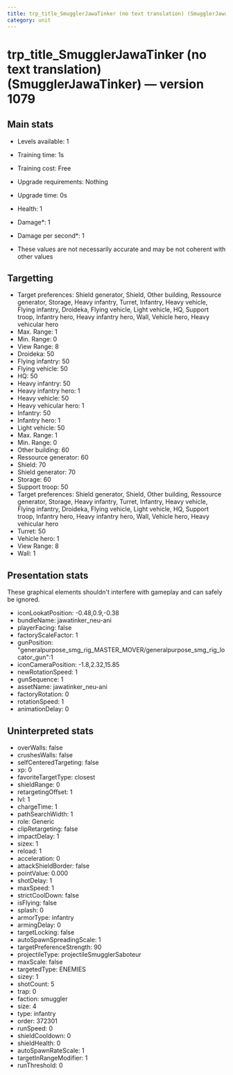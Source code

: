 ```yaml
---
title: trp_title_SmugglerJawaTinker (no text translation) (SmugglerJawaTinker)
category: unit
---
```


# trp_title_SmugglerJawaTinker (no text translation) (SmugglerJawaTinker) — version 1079

## Main stats

  * Levels available: 1
  * Training time: 1s
  * Training cost: Free
  * Upgrade requirements: Nothing
  * Upgrade time: 0s
  * Health: 1
  * Damage*: 1
  * Damage per second*: 1

* These values are not necessarily accurate and may be not coherent with other values

## Targetting

  * Target preferences: Shield generator, Shield, Other building, Ressource generator, Storage, Heavy infantry, Turret, Infantry, Heavy vehicle, Flying infantry, Droideka, Flying vehicle, Light vehicle, HQ, Support troop, Infantry hero, Heavy infantry hero, Wall, Vehicle hero, Heavy vehicular hero
  * Max. Range: 1
  * Min. Range: 0
  * View Range: 8
  * Droideka: 50
  * Flying infantry: 50
  * Flying vehicle: 50
  * HQ: 50
  * Heavy infantry: 50
  * Heavy infantry hero: 1
  * Heavy vehicle: 50
  * Heavy vehicular hero: 1
  * Infantry: 50
  * Infantry hero: 1
  * Light vehicle: 50
  * Max. Range: 1
  * Min. Range: 0
  * Other building: 60
  * Ressource generator: 60
  * Shield: 70
  * Shield generator: 70
  * Storage: 60
  * Support troop: 50
  * Target preferences: Shield generator, Shield, Other building, Ressource generator, Storage, Heavy infantry, Turret, Infantry, Heavy vehicle, Flying infantry, Droideka, Flying vehicle, Light vehicle, HQ, Support troop, Infantry hero, Heavy infantry hero, Wall, Vehicle hero, Heavy vehicular hero
  * Turret: 50
  * Vehicle hero: 1
  * View Range: 8
  * Wall: 1

## Presentation stats

These graphical elements shouldn't interfere with gameplay and can safely be ignored.

  * iconLookatPosition: -0.48,0.9,-0.38
  * bundleName: jawatinker_neu-ani
  * playerFacing: false
  * factoryScaleFactor: 1
  * gunPosition: "generalpurpose_smg_rig_MASTER_MOVER/generalpurpose_smg_rig_locator_gun":1
  * iconCameraPosition: -1.8,2.32,15.85
  * newRotationSpeed: 1
  * gunSequence: 1
  * assetName: jawatinker_neu-ani
  * factoryRotation: 0
  * rotationSpeed: 1
  * animationDelay: 0

## Uninterpreted stats

  * overWalls: false
  * crushesWalls: false
  * selfCenteredTargeting: false
  * xp: 0
  * favoriteTargetType: closest
  * shieldRange: 0
  * retargetingOffset: 1
  * lvl: 1
  * chargeTime: 1
  * pathSearchWidth: 1
  * role: Generic
  * clipRetargeting: false
  * impactDelay: 1
  * sizex: 1
  * reload: 1
  * acceleration: 0
  * attackShieldBorder: false
  * pointValue: 0.000
  * shotDelay: 1
  * maxSpeed: 1
  * strictCoolDown: false
  * isFlying: false
  * splash: 0
  * armorType: infantry
  * armingDelay: 0
  * targetLocking: false
  * autoSpawnSpreadingScale: 1
  * targetPreferenceStrength: 90
  * projectileType: projectileSmugglerSaboteur
  * maxScale: false
  * targetedType: ENEMIES
  * sizey: 1
  * shotCount: 5
  * trap: 0
  * faction: smuggler
  * size: 4
  * type: infantry
  * order: 372301
  * runSpeed: 0
  * shieldCooldown: 0
  * shieldHealth: 0
  * autoSpawnRateScale: 1
  * targetInRangeModifier: 1
  * runThreshold: 0

